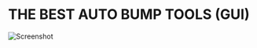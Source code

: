 # THE BEST AUTO BUMP TOOLS (GUI)
![Screenshot](![image](https://github.com/Ryan4794/autobumptools/assets/110686855/469b8485-4eb3-4f59-8b70-b92102ebb32c))
